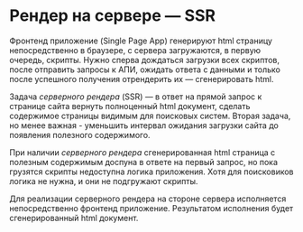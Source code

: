 # Рендер на сервере — SSR

Фронтенд приложение (Single Page App) генерируют html страницу непосредственно в браузере, с сервера загружаются, в первую
очередь, скрипты. Нужно сперва дождаться загрузки всех скриптов, после отправить запросы к АПИ, ожидать ответа с данными и 
только после успешного получения отрендерить их — сгенерировать html. 

Задача *серверного рендера* (SSR) — в ответ на прямой запрос к странице сайта вернуть полноценный html документ, сделать 
содержимое страницы видимым для поисковых систем. Вторая задача, но менее важная - уменьшить интервал ожидания 
загрузки сайта до появления полезного содержимого. 


При наличии *серверного рендера* сгенерированная html страница с полезным содержимым доспуна в ответе на первый запрос, 
но пока грузятся скрипты недоступна логика приложения. Хотя для поисковиков логика не нужна, и они не подгружают скрипты.

Для реализации серверного рендера на стороне сервера исполняется непосредственно фронтенд приложение. 
Результатом исполнения будет сгенерированный html документ.
